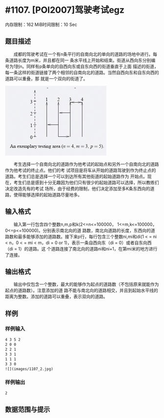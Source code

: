 # #1107. [POI2007]驾驶考试egz

内存限制：162 MiB时间限制：10 Sec

## 题目描述

　　成都的驾驶考试在一个有n条平行的自南向北的单向的道路的场地中进行。每条道路长度为m米，并且都在同一
条水平线上开始和结束。街道从西向东分别编号为1到n。同样有p条单向的自西向东或自东向西的街道垂直于上面
描述的街道，每一条这样的街道链接了两个相邻的自南向北的道路。当然自西向东和自东向西的道路可以重叠，那
就是一个双向的街道了。

 ![](images/1107_1.jpg)

　　考生选择一个自南向北的道路作为他考试的起始点和另外一个自南向北的道路作为他考试的终止点。他们的考
试项目是将车从开始的道路驾驶到作为终止点的道路。考生们总是选择一个可以到达所有其他街道的起始道路作为
开始点。现在，考生们总是感到十分无趣因为他们只有很少的起始道路可以选择，所以教练们决定改造先有的考试
场所，由于经费的限制，他们决定添加至多K条东西向的道路，使得能够选择的起始道路尽量地多。

## 输入格式

　　输入第一行包含四个整数n,m,p和k(2<=n<=100000， 1<=m,k<=100000， 0<=p<=100000)。分别表示南北向的道
路数，南北向道路的长度，东西向的道路数和最多能够添加的道路数。接下来p行，每行包含三个整数ni,mi和di(1
 < = ni < n，0 < = mi < m，di = 0 or 1)，表示一条自西向东（di = 0）或者自东向西（di = 1）的道路。这
个道路连接了南北向的道路ni和ni+1，在第mi米的地方进行了连接。

## 输出格式

　　输出中仅包含一个整数，最大的能够作为起点的道路数（不包括原来就能作为起点的道路数）。注意添加的道
路不能与南北向的道路相交，并且到起始水平线的距离为整数。添加的道路可以重叠，表示双向的道路。

## 样例

### 样例输入

    
    4 3 5 2
    2 0 0
    2 2 1
    3 3 1
    1 1 1
    3 3 0
    ![](images/1107_2.jpg)
    

### 样例输出

    
    2
    

## 数据范围与提示

